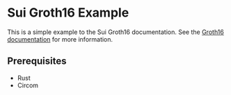 # Sui Groth16 Example
This is a simple example to the Sui Groth16 documentation.
See the [Groth16 documentation](https://docs.sui.io/guides/developer/cryptography/groth16) for more information.

## Prerequisites
- Rust
- Circom
